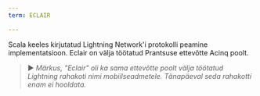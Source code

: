 ```yaml
---
term: ECLAIR

---
```

Scala keeles kirjutatud Lightning Network'i protokolli peamine implementatsioon. Eclair on välja töötatud Prantsuse ettevõtte Acinq poolt.

> ► *Märkus, "Eclair" oli ka sama ettevõtte poolt välja töötatud Lightning rahakoti nimi mobiilseadmetele. Tänapäeval seda rahakotti enam ei hooldata.*